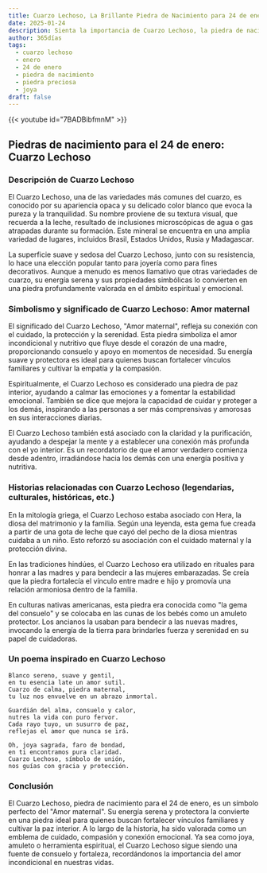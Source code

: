 ```yaml
---
title: Cuarzo Lechoso, La Brillante Piedra de Nacimiento para 24 de enero
date: 2025-01-24
description: Sienta la importancia de Cuarzo Lechoso, la piedra de nacimiento de 24 de enero que simboliza Amor maternal. Deje que su belleza y significado iluminen su día.
author: 365días
tags:
  - cuarzo lechoso
  - enero
  - 24 de enero
  - piedra de nacimiento
  - piedra preciosa
  - joya
draft: false
---
```


{{< youtube id="7BADBibfmnM" >}}


## Piedras de nacimiento para el 24 de enero: Cuarzo Lechoso

### Descripción de Cuarzo Lechoso

El Cuarzo Lechoso, una de las variedades más comunes del cuarzo, es conocido por su apariencia opaca y su delicado color blanco que evoca la pureza y la tranquilidad. Su nombre proviene de su textura visual, que recuerda a la leche, resultado de inclusiones microscópicas de agua o gas atrapadas durante su formación. Este mineral se encuentra en una amplia variedad de lugares, incluidos Brasil, Estados Unidos, Rusia y Madagascar.

La superficie suave y sedosa del Cuarzo Lechoso, junto con su resistencia, lo hace una elección popular tanto para joyería como para fines decorativos. Aunque a menudo es menos llamativo que otras variedades de cuarzo, su energía serena y sus propiedades simbólicas lo convierten en una piedra profundamente valorada en el ámbito espiritual y emocional.

### Simbolismo y significado de Cuarzo Lechoso: Amor maternal

El significado del Cuarzo Lechoso, "Amor maternal", refleja su conexión con el cuidado, la protección y la serenidad. Esta piedra simboliza el amor incondicional y nutritivo que fluye desde el corazón de una madre, proporcionando consuelo y apoyo en momentos de necesidad. Su energía suave y protectora es ideal para quienes buscan fortalecer vínculos familiares y cultivar la empatía y la compasión.

Espiritualmente, el Cuarzo Lechoso es considerado una piedra de paz interior, ayudando a calmar las emociones y a fomentar la estabilidad emocional. También se dice que mejora la capacidad de cuidar y proteger a los demás, inspirando a las personas a ser más comprensivas y amorosas en sus interacciones diarias.

El Cuarzo Lechoso también está asociado con la claridad y la purificación, ayudando a despejar la mente y a establecer una conexión más profunda con el yo interior. Es un recordatorio de que el amor verdadero comienza desde adentro, irradiándose hacia los demás con una energía positiva y nutritiva.

### Historias relacionadas con Cuarzo Lechoso (legendarias, culturales, históricas, etc.)

En la mitología griega, el Cuarzo Lechoso estaba asociado con Hera, la diosa del matrimonio y la familia. Según una leyenda, esta gema fue creada a partir de una gota de leche que cayó del pecho de la diosa mientras cuidaba a un niño. Esto reforzó su asociación con el cuidado maternal y la protección divina.

En las tradiciones hindúes, el Cuarzo Lechoso era utilizado en rituales para honrar a las madres y para bendecir a las mujeres embarazadas. Se creía que la piedra fortalecía el vínculo entre madre e hijo y promovía una relación armoniosa dentro de la familia.

En culturas nativas americanas, esta piedra era conocida como "la gema del consuelo" y se colocaba en las cunas de los bebés como un amuleto protector. Los ancianos la usaban para bendecir a las nuevas madres, invocando la energía de la tierra para brindarles fuerza y serenidad en su papel de cuidadoras.

### Un poema inspirado en Cuarzo Lechoso

```
Blanco sereno, suave y gentil,  
en tu esencia late un amor sutil.  
Cuarzo de calma, piedra maternal,  
tu luz nos envuelve en un abrazo inmortal.  

Guardián del alma, consuelo y calor,  
nutres la vida con puro fervor.  
Cada rayo tuyo, un susurro de paz,  
reflejas el amor que nunca se irá.  

Oh, joya sagrada, faro de bondad,  
en ti encontramos pura claridad.  
Cuarzo Lechoso, símbolo de unión,  
nos guías con gracia y protección.
```

### Conclusión

El Cuarzo Lechoso, piedra de nacimiento para el 24 de enero, es un símbolo perfecto del "Amor maternal". Su energía serena y protectora la convierte en una piedra ideal para quienes buscan fortalecer vínculos familiares y cultivar la paz interior. A lo largo de la historia, ha sido valorada como un emblema de cuidado, compasión y conexión emocional. Ya sea como joya, amuleto o herramienta espiritual, el Cuarzo Lechoso sigue siendo una fuente de consuelo y fortaleza, recordándonos la importancia del amor incondicional en nuestras vidas.